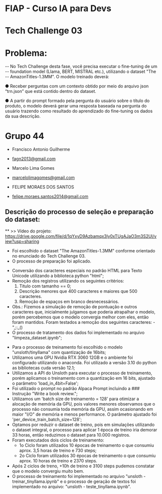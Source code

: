 # FIAP - Curso IA para Devs
# Tech Challenge 03 
# Problema: 
  -- No Tech Challenge desta fase, você precisa executar o fine-tuning de um 
  -- foundation model (Llama, BERT, MISTRAL etc.), utilizando o dataset "The
  -- AmazonTitles-1.3MM".  O modelo treinado deverá:

● Receber perguntas com um contexto obtido por meio do arquivo json
“trn.json” que está contido dentro do dataset.

● A partir do prompt formado pela pergunta do usuário sobre o título do
produto, o modelo deverá gerar uma resposta baseada na pergunta do
usuário trazendo como resultado do aprendizado do fine-tuning os
dados da sua descrição.

# Grupo 44
- Francisco Antonio Guilherme
- fagn2013@gmail.com

- Marcelo Lima Gomes
- marcelolimagomes@gmail.com

- FELIPE MORAES DOS SANTOS
- felipe.moraes.santos2014@gmail.com

## Descrição do processo de seleção e preparação do dataset:

** >> Vídeo do projeto: https://drive.google.com/file/d/1qYxyD9Azbamqx3ly0xTUgAJaO3m3S2Ul/view?usp=sharing

- Foi escolhido o dataset "The AmazonTitles-1.3MM" conforme orientado no enunciado do Tech Challenge 03.
- O processo de preparação foi aplicado.
 * Conversão dos caracteres especiais no padrão HTML para Texto Unicode utilizando a biblioteca python "html";
 * Remoção dos registros utilizando os seguintes critérios:
   1. Titulo com tamanho == 0;
   2. Descrição menores que 400 caracteres e maiores que 500 caracteres.
   3. Remoção de espaços em branco desnecessários. 
 * Obs.: Fizemos a simulação de remoção de pontuação e outros caracteres que, inicialmente julgamos que poderia atrapalhar o modelo, porém percebemos que o modelo convergia melhor com eles, então foram mantidos. Foram testados a remoção dos seguintes caracteres: -\",;:_()
 * O processo de tratamento dos dados foi implementado no arquivo "limpeza_dataset.ipynb";
 
 - Para o processo de treinamento foi escolhido o modelo "unsloth/tinyllama" com quantização de 16bits;
 - Utilizamos uma GPU Nvidia RTX 3060 12GB e o ambiente foi configurado utilizando o  anaconda. Foi utilizado a versão 3.10 do python as bibliotecas cuda versão 12.1;
 - Utilizamos a API do Unsloth para executar o processo de treinamento, porém aplicamos o treinamento com a quantização em 16 bits, ajustado o parâmetro 'load_in_4bit=False';
 - Foi utilizado o prompt no padrão Alpaca Prompt incluindo a ### Instrução "Write a book review.";
 - Utilizamos um 'batch size de treinamento = 128' para otimizar a alocação de memória da GPU, pois valores menores observamos que o processo não consumia toda memória da GPU, assim ocasionando em maior "I/O" de memória e menos performance. O parâmetro ajustado foi 'per_device_train_batch_size=128';
 - Optamos por reduzir o dataset de treino, pois em simulações utilizando o dataset integral, o processo para aplicar 1 época de treino iria demorar 33 horas, então reduzimos o dataset para 10.000 registros.
 - Foram executados dois ciclos de treinamento:
    * 1o Ciclo foram utilizados 10 épocas de treinamento o que consumiu aprox. 3,5 horas de treino e 730 steps;
    * 2o Ciclo foram utilizados 30 épocas de treinamento o que consumiu aprox. 10 horas de treino e 2370 steps.
  - Após 2 ciclos de treno, +10h de treino e 3100 steps pudemos constatar que o modelo convergiu muito bem.
  - O processo de treinamento foi implementado no arquivo "unsloth - treinar_tinyllama.ipynb" e o processo de geração de textos foi implementado no arquivo: "unsloth - teste_tinyllama.ipynb".
